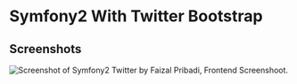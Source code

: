# Symfony2 With Twitter Bootstrap


## Screenshots

![Screenshot of Symfony2 Twitter by Faizal Pribadi, Frontend Screenshoot.](https://github.com/FaizalPribadi/Symfony-Basic-Twitter/web/assets/img/screenshoot.png "Bundle Web Homepage")


